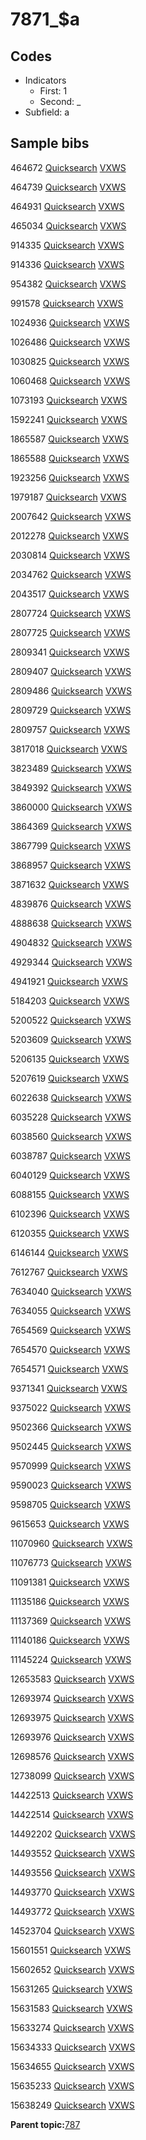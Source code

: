 # 7871\_$a

## Codes

-   Indicators
    -   First: 1
    -   Second: \_
-   Subfield: a

## Sample bibs

464672 [Quicksearch](https://search.library.yale.edu/catalog/464672) [VXWS](http://prodorbis.library.yale.edu:7014/vxws/GetHoldingsService?bibId=464672)

464739 [Quicksearch](https://search.library.yale.edu/catalog/464739) [VXWS](http://prodorbis.library.yale.edu:7014/vxws/GetHoldingsService?bibId=464739)

464931 [Quicksearch](https://search.library.yale.edu/catalog/464931) [VXWS](http://prodorbis.library.yale.edu:7014/vxws/GetHoldingsService?bibId=464931)

465034 [Quicksearch](https://search.library.yale.edu/catalog/465034) [VXWS](http://prodorbis.library.yale.edu:7014/vxws/GetHoldingsService?bibId=465034)

914335 [Quicksearch](https://search.library.yale.edu/catalog/914335) [VXWS](http://prodorbis.library.yale.edu:7014/vxws/GetHoldingsService?bibId=914335)

914336 [Quicksearch](https://search.library.yale.edu/catalog/914336) [VXWS](http://prodorbis.library.yale.edu:7014/vxws/GetHoldingsService?bibId=914336)

954382 [Quicksearch](https://search.library.yale.edu/catalog/954382) [VXWS](http://prodorbis.library.yale.edu:7014/vxws/GetHoldingsService?bibId=954382)

991578 [Quicksearch](https://search.library.yale.edu/catalog/991578) [VXWS](http://prodorbis.library.yale.edu:7014/vxws/GetHoldingsService?bibId=991578)

1024936 [Quicksearch](https://search.library.yale.edu/catalog/1024936) [VXWS](http://prodorbis.library.yale.edu:7014/vxws/GetHoldingsService?bibId=1024936)

1026486 [Quicksearch](https://search.library.yale.edu/catalog/1026486) [VXWS](http://prodorbis.library.yale.edu:7014/vxws/GetHoldingsService?bibId=1026486)

1030825 [Quicksearch](https://search.library.yale.edu/catalog/1030825) [VXWS](http://prodorbis.library.yale.edu:7014/vxws/GetHoldingsService?bibId=1030825)

1060468 [Quicksearch](https://search.library.yale.edu/catalog/1060468) [VXWS](http://prodorbis.library.yale.edu:7014/vxws/GetHoldingsService?bibId=1060468)

1073193 [Quicksearch](https://search.library.yale.edu/catalog/1073193) [VXWS](http://prodorbis.library.yale.edu:7014/vxws/GetHoldingsService?bibId=1073193)

1592241 [Quicksearch](https://search.library.yale.edu/catalog/1592241) [VXWS](http://prodorbis.library.yale.edu:7014/vxws/GetHoldingsService?bibId=1592241)

1865587 [Quicksearch](https://search.library.yale.edu/catalog/1865587) [VXWS](http://prodorbis.library.yale.edu:7014/vxws/GetHoldingsService?bibId=1865587)

1865588 [Quicksearch](https://search.library.yale.edu/catalog/1865588) [VXWS](http://prodorbis.library.yale.edu:7014/vxws/GetHoldingsService?bibId=1865588)

1923256 [Quicksearch](https://search.library.yale.edu/catalog/1923256) [VXWS](http://prodorbis.library.yale.edu:7014/vxws/GetHoldingsService?bibId=1923256)

1979187 [Quicksearch](https://search.library.yale.edu/catalog/1979187) [VXWS](http://prodorbis.library.yale.edu:7014/vxws/GetHoldingsService?bibId=1979187)

2007642 [Quicksearch](https://search.library.yale.edu/catalog/2007642) [VXWS](http://prodorbis.library.yale.edu:7014/vxws/GetHoldingsService?bibId=2007642)

2012278 [Quicksearch](https://search.library.yale.edu/catalog/2012278) [VXWS](http://prodorbis.library.yale.edu:7014/vxws/GetHoldingsService?bibId=2012278)

2030814 [Quicksearch](https://search.library.yale.edu/catalog/2030814) [VXWS](http://prodorbis.library.yale.edu:7014/vxws/GetHoldingsService?bibId=2030814)

2034762 [Quicksearch](https://search.library.yale.edu/catalog/2034762) [VXWS](http://prodorbis.library.yale.edu:7014/vxws/GetHoldingsService?bibId=2034762)

2043517 [Quicksearch](https://search.library.yale.edu/catalog/2043517) [VXWS](http://prodorbis.library.yale.edu:7014/vxws/GetHoldingsService?bibId=2043517)

2807724 [Quicksearch](https://search.library.yale.edu/catalog/2807724) [VXWS](http://prodorbis.library.yale.edu:7014/vxws/GetHoldingsService?bibId=2807724)

2807725 [Quicksearch](https://search.library.yale.edu/catalog/2807725) [VXWS](http://prodorbis.library.yale.edu:7014/vxws/GetHoldingsService?bibId=2807725)

2809341 [Quicksearch](https://search.library.yale.edu/catalog/2809341) [VXWS](http://prodorbis.library.yale.edu:7014/vxws/GetHoldingsService?bibId=2809341)

2809407 [Quicksearch](https://search.library.yale.edu/catalog/2809407) [VXWS](http://prodorbis.library.yale.edu:7014/vxws/GetHoldingsService?bibId=2809407)

2809486 [Quicksearch](https://search.library.yale.edu/catalog/2809486) [VXWS](http://prodorbis.library.yale.edu:7014/vxws/GetHoldingsService?bibId=2809486)

2809729 [Quicksearch](https://search.library.yale.edu/catalog/2809729) [VXWS](http://prodorbis.library.yale.edu:7014/vxws/GetHoldingsService?bibId=2809729)

2809757 [Quicksearch](https://search.library.yale.edu/catalog/2809757) [VXWS](http://prodorbis.library.yale.edu:7014/vxws/GetHoldingsService?bibId=2809757)

3817018 [Quicksearch](https://search.library.yale.edu/catalog/3817018) [VXWS](http://prodorbis.library.yale.edu:7014/vxws/GetHoldingsService?bibId=3817018)

3823489 [Quicksearch](https://search.library.yale.edu/catalog/3823489) [VXWS](http://prodorbis.library.yale.edu:7014/vxws/GetHoldingsService?bibId=3823489)

3849392 [Quicksearch](https://search.library.yale.edu/catalog/3849392) [VXWS](http://prodorbis.library.yale.edu:7014/vxws/GetHoldingsService?bibId=3849392)

3860000 [Quicksearch](https://search.library.yale.edu/catalog/3860000) [VXWS](http://prodorbis.library.yale.edu:7014/vxws/GetHoldingsService?bibId=3860000)

3864369 [Quicksearch](https://search.library.yale.edu/catalog/3864369) [VXWS](http://prodorbis.library.yale.edu:7014/vxws/GetHoldingsService?bibId=3864369)

3867799 [Quicksearch](https://search.library.yale.edu/catalog/3867799) [VXWS](http://prodorbis.library.yale.edu:7014/vxws/GetHoldingsService?bibId=3867799)

3868957 [Quicksearch](https://search.library.yale.edu/catalog/3868957) [VXWS](http://prodorbis.library.yale.edu:7014/vxws/GetHoldingsService?bibId=3868957)

3871632 [Quicksearch](https://search.library.yale.edu/catalog/3871632) [VXWS](http://prodorbis.library.yale.edu:7014/vxws/GetHoldingsService?bibId=3871632)

4839876 [Quicksearch](https://search.library.yale.edu/catalog/4839876) [VXWS](http://prodorbis.library.yale.edu:7014/vxws/GetHoldingsService?bibId=4839876)

4888638 [Quicksearch](https://search.library.yale.edu/catalog/4888638) [VXWS](http://prodorbis.library.yale.edu:7014/vxws/GetHoldingsService?bibId=4888638)

4904832 [Quicksearch](https://search.library.yale.edu/catalog/4904832) [VXWS](http://prodorbis.library.yale.edu:7014/vxws/GetHoldingsService?bibId=4904832)

4929344 [Quicksearch](https://search.library.yale.edu/catalog/4929344) [VXWS](http://prodorbis.library.yale.edu:7014/vxws/GetHoldingsService?bibId=4929344)

4941921 [Quicksearch](https://search.library.yale.edu/catalog/4941921) [VXWS](http://prodorbis.library.yale.edu:7014/vxws/GetHoldingsService?bibId=4941921)

5184203 [Quicksearch](https://search.library.yale.edu/catalog/5184203) [VXWS](http://prodorbis.library.yale.edu:7014/vxws/GetHoldingsService?bibId=5184203)

5200522 [Quicksearch](https://search.library.yale.edu/catalog/5200522) [VXWS](http://prodorbis.library.yale.edu:7014/vxws/GetHoldingsService?bibId=5200522)

5203609 [Quicksearch](https://search.library.yale.edu/catalog/5203609) [VXWS](http://prodorbis.library.yale.edu:7014/vxws/GetHoldingsService?bibId=5203609)

5206135 [Quicksearch](https://search.library.yale.edu/catalog/5206135) [VXWS](http://prodorbis.library.yale.edu:7014/vxws/GetHoldingsService?bibId=5206135)

5207619 [Quicksearch](https://search.library.yale.edu/catalog/5207619) [VXWS](http://prodorbis.library.yale.edu:7014/vxws/GetHoldingsService?bibId=5207619)

6022638 [Quicksearch](https://search.library.yale.edu/catalog/6022638) [VXWS](http://prodorbis.library.yale.edu:7014/vxws/GetHoldingsService?bibId=6022638)

6035228 [Quicksearch](https://search.library.yale.edu/catalog/6035228) [VXWS](http://prodorbis.library.yale.edu:7014/vxws/GetHoldingsService?bibId=6035228)

6038560 [Quicksearch](https://search.library.yale.edu/catalog/6038560) [VXWS](http://prodorbis.library.yale.edu:7014/vxws/GetHoldingsService?bibId=6038560)

6038787 [Quicksearch](https://search.library.yale.edu/catalog/6038787) [VXWS](http://prodorbis.library.yale.edu:7014/vxws/GetHoldingsService?bibId=6038787)

6040129 [Quicksearch](https://search.library.yale.edu/catalog/6040129) [VXWS](http://prodorbis.library.yale.edu:7014/vxws/GetHoldingsService?bibId=6040129)

6088155 [Quicksearch](https://search.library.yale.edu/catalog/6088155) [VXWS](http://prodorbis.library.yale.edu:7014/vxws/GetHoldingsService?bibId=6088155)

6102396 [Quicksearch](https://search.library.yale.edu/catalog/6102396) [VXWS](http://prodorbis.library.yale.edu:7014/vxws/GetHoldingsService?bibId=6102396)

6120355 [Quicksearch](https://search.library.yale.edu/catalog/6120355) [VXWS](http://prodorbis.library.yale.edu:7014/vxws/GetHoldingsService?bibId=6120355)

6146144 [Quicksearch](https://search.library.yale.edu/catalog/6146144) [VXWS](http://prodorbis.library.yale.edu:7014/vxws/GetHoldingsService?bibId=6146144)

7612767 [Quicksearch](https://search.library.yale.edu/catalog/7612767) [VXWS](http://prodorbis.library.yale.edu:7014/vxws/GetHoldingsService?bibId=7612767)

7634040 [Quicksearch](https://search.library.yale.edu/catalog/7634040) [VXWS](http://prodorbis.library.yale.edu:7014/vxws/GetHoldingsService?bibId=7634040)

7634055 [Quicksearch](https://search.library.yale.edu/catalog/7634055) [VXWS](http://prodorbis.library.yale.edu:7014/vxws/GetHoldingsService?bibId=7634055)

7654569 [Quicksearch](https://search.library.yale.edu/catalog/7654569) [VXWS](http://prodorbis.library.yale.edu:7014/vxws/GetHoldingsService?bibId=7654569)

7654570 [Quicksearch](https://search.library.yale.edu/catalog/7654570) [VXWS](http://prodorbis.library.yale.edu:7014/vxws/GetHoldingsService?bibId=7654570)

7654571 [Quicksearch](https://search.library.yale.edu/catalog/7654571) [VXWS](http://prodorbis.library.yale.edu:7014/vxws/GetHoldingsService?bibId=7654571)

9371341 [Quicksearch](https://search.library.yale.edu/catalog/9371341) [VXWS](http://prodorbis.library.yale.edu:7014/vxws/GetHoldingsService?bibId=9371341)

9375022 [Quicksearch](https://search.library.yale.edu/catalog/9375022) [VXWS](http://prodorbis.library.yale.edu:7014/vxws/GetHoldingsService?bibId=9375022)

9502366 [Quicksearch](https://search.library.yale.edu/catalog/9502366) [VXWS](http://prodorbis.library.yale.edu:7014/vxws/GetHoldingsService?bibId=9502366)

9502445 [Quicksearch](https://search.library.yale.edu/catalog/9502445) [VXWS](http://prodorbis.library.yale.edu:7014/vxws/GetHoldingsService?bibId=9502445)

9570999 [Quicksearch](https://search.library.yale.edu/catalog/9570999) [VXWS](http://prodorbis.library.yale.edu:7014/vxws/GetHoldingsService?bibId=9570999)

9590023 [Quicksearch](https://search.library.yale.edu/catalog/9590023) [VXWS](http://prodorbis.library.yale.edu:7014/vxws/GetHoldingsService?bibId=9590023)

9598705 [Quicksearch](https://search.library.yale.edu/catalog/9598705) [VXWS](http://prodorbis.library.yale.edu:7014/vxws/GetHoldingsService?bibId=9598705)

9615653 [Quicksearch](https://search.library.yale.edu/catalog/9615653) [VXWS](http://prodorbis.library.yale.edu:7014/vxws/GetHoldingsService?bibId=9615653)

11070960 [Quicksearch](https://search.library.yale.edu/catalog/11070960) [VXWS](http://prodorbis.library.yale.edu:7014/vxws/GetHoldingsService?bibId=11070960)

11076773 [Quicksearch](https://search.library.yale.edu/catalog/11076773) [VXWS](http://prodorbis.library.yale.edu:7014/vxws/GetHoldingsService?bibId=11076773)

11091381 [Quicksearch](https://search.library.yale.edu/catalog/11091381) [VXWS](http://prodorbis.library.yale.edu:7014/vxws/GetHoldingsService?bibId=11091381)

11135186 [Quicksearch](https://search.library.yale.edu/catalog/11135186) [VXWS](http://prodorbis.library.yale.edu:7014/vxws/GetHoldingsService?bibId=11135186)

11137369 [Quicksearch](https://search.library.yale.edu/catalog/11137369) [VXWS](http://prodorbis.library.yale.edu:7014/vxws/GetHoldingsService?bibId=11137369)

11140186 [Quicksearch](https://search.library.yale.edu/catalog/11140186) [VXWS](http://prodorbis.library.yale.edu:7014/vxws/GetHoldingsService?bibId=11140186)

11145224 [Quicksearch](https://search.library.yale.edu/catalog/11145224) [VXWS](http://prodorbis.library.yale.edu:7014/vxws/GetHoldingsService?bibId=11145224)

12653583 [Quicksearch](https://search.library.yale.edu/catalog/12653583) [VXWS](http://prodorbis.library.yale.edu:7014/vxws/GetHoldingsService?bibId=12653583)

12693974 [Quicksearch](https://search.library.yale.edu/catalog/12693974) [VXWS](http://prodorbis.library.yale.edu:7014/vxws/GetHoldingsService?bibId=12693974)

12693975 [Quicksearch](https://search.library.yale.edu/catalog/12693975) [VXWS](http://prodorbis.library.yale.edu:7014/vxws/GetHoldingsService?bibId=12693975)

12693976 [Quicksearch](https://search.library.yale.edu/catalog/12693976) [VXWS](http://prodorbis.library.yale.edu:7014/vxws/GetHoldingsService?bibId=12693976)

12698576 [Quicksearch](https://search.library.yale.edu/catalog/12698576) [VXWS](http://prodorbis.library.yale.edu:7014/vxws/GetHoldingsService?bibId=12698576)

12738099 [Quicksearch](https://search.library.yale.edu/catalog/12738099) [VXWS](http://prodorbis.library.yale.edu:7014/vxws/GetHoldingsService?bibId=12738099)

14422513 [Quicksearch](https://search.library.yale.edu/catalog/14422513) [VXWS](http://prodorbis.library.yale.edu:7014/vxws/GetHoldingsService?bibId=14422513)

14422514 [Quicksearch](https://search.library.yale.edu/catalog/14422514) [VXWS](http://prodorbis.library.yale.edu:7014/vxws/GetHoldingsService?bibId=14422514)

14492202 [Quicksearch](https://search.library.yale.edu/catalog/14492202) [VXWS](http://prodorbis.library.yale.edu:7014/vxws/GetHoldingsService?bibId=14492202)

14493552 [Quicksearch](https://search.library.yale.edu/catalog/14493552) [VXWS](http://prodorbis.library.yale.edu:7014/vxws/GetHoldingsService?bibId=14493552)

14493556 [Quicksearch](https://search.library.yale.edu/catalog/14493556) [VXWS](http://prodorbis.library.yale.edu:7014/vxws/GetHoldingsService?bibId=14493556)

14493770 [Quicksearch](https://search.library.yale.edu/catalog/14493770) [VXWS](http://prodorbis.library.yale.edu:7014/vxws/GetHoldingsService?bibId=14493770)

14493772 [Quicksearch](https://search.library.yale.edu/catalog/14493772) [VXWS](http://prodorbis.library.yale.edu:7014/vxws/GetHoldingsService?bibId=14493772)

14523704 [Quicksearch](https://search.library.yale.edu/catalog/14523704) [VXWS](http://prodorbis.library.yale.edu:7014/vxws/GetHoldingsService?bibId=14523704)

15601551 [Quicksearch](https://search.library.yale.edu/catalog/15601551) [VXWS](http://prodorbis.library.yale.edu:7014/vxws/GetHoldingsService?bibId=15601551)

15602652 [Quicksearch](https://search.library.yale.edu/catalog/15602652) [VXWS](http://prodorbis.library.yale.edu:7014/vxws/GetHoldingsService?bibId=15602652)

15631265 [Quicksearch](https://search.library.yale.edu/catalog/15631265) [VXWS](http://prodorbis.library.yale.edu:7014/vxws/GetHoldingsService?bibId=15631265)

15631583 [Quicksearch](https://search.library.yale.edu/catalog/15631583) [VXWS](http://prodorbis.library.yale.edu:7014/vxws/GetHoldingsService?bibId=15631583)

15633274 [Quicksearch](https://search.library.yale.edu/catalog/15633274) [VXWS](http://prodorbis.library.yale.edu:7014/vxws/GetHoldingsService?bibId=15633274)

15634333 [Quicksearch](https://search.library.yale.edu/catalog/15634333) [VXWS](http://prodorbis.library.yale.edu:7014/vxws/GetHoldingsService?bibId=15634333)

15634655 [Quicksearch](https://search.library.yale.edu/catalog/15634655) [VXWS](http://prodorbis.library.yale.edu:7014/vxws/GetHoldingsService?bibId=15634655)

15635233 [Quicksearch](https://search.library.yale.edu/catalog/15635233) [VXWS](http://prodorbis.library.yale.edu:7014/vxws/GetHoldingsService?bibId=15635233)

15638249 [Quicksearch](https://search.library.yale.edu/catalog/15638249) [VXWS](http://prodorbis.library.yale.edu:7014/vxws/GetHoldingsService?bibId=15638249)

**Parent topic:**[787](../../tags/787/787.md)

